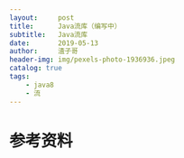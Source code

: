```yaml
---
layout:     post
title:      Java流库（编写中）
subtitle:   Java流库
date:       2019-05-13
author:     渣子哥
header-img: img/pexels-photo-1936936.jpeg
catalog: true
tags:
    - java8
    - 流
---
```

# 参考资料
[^1]: Java核心技术 卷II 高级特性（原书第10版）/（美）凯S.霍斯特曼著；陈昊鹏译.——北京：机械工业出版社，2017.6